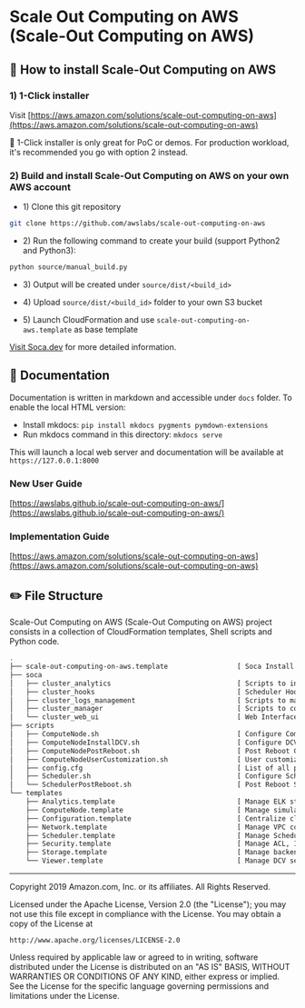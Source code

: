 # Scale Out Computing on AWS (Scale-Out Computing on AWS)

## :wrench: How to install Scale-Out Computing on AWS
### 1) 1-Click installer

Visit [https://aws.amazon.com/solutions/scale-out-computing-on-aws](https://aws.amazon.com/solutions/scale-out-computing-on-aws)

:rotating_light: 1-Click installer is only great for PoC or demos. For production workload, it's recommended you go with option 2 instead.

### 2) Build and install Scale-Out Computing on AWS on your own AWS account

+ 1\) Clone this git repository
```bash
git clone https://github.com/awslabs/scale-out-computing-on-aws
```
+ 2\) Run the following command to create your build (support Python2 and Python3):
```bash
python source/manual_build.py
```
+ 3\) Output will be created under `source/dist/<build_id>`

+ 4\) Upload `source/dist/<build_id>` folder to your own S3 bucket

+ 5\) Launch CloudFormation and use `scale-out-computing-on-aws.template` as base template

[Visit Soca.dev](https://doc.soca.dev/) for more detailed information.

## :book: Documentation

Documentation is written in markdown and accessible under `docs` folder. To enable the local HTML version:
+ Install mkdocs: `pip install mkdocs pygments pymdown-extensions`
+ Run mkdocs command in this directory: `mkdocs serve`

This will launch a local web server and documentation will be available at `https://127.0.0.1:8000`

### New User Guide
[https://awslabs.github.io/scale-out-computing-on-aws/](https://awslabs.github.io/scale-out-computing-on-aws/)

### Implementation Guide
[https://aws.amazon.com/solutions/scale-out-computing-on-aws](https://aws.amazon.com/solutions/scale-out-computing-on-aws)

## :pencil2: File Structure
Scale-Out Computing on AWS (Scale-Out Computing on AWS) project consists in a collection of CloudFormation templates, Shell scripts and Python code.

```bash
.
├── scale-out-computing-on-aws.template                 [ Soca Install Template ]
├── soca                           
│   ├── cluster_analytics                               [ Scripts to ingest cluster/job data into ELK ]
│   ├── cluster_hooks                                   [ Scheduler Hooks ]
│   ├── cluster_logs_management                         [ Scripts to manage cluster log rotation ]
│   ├── cluster_manager                                 [ Scripts to control Soca cluster ]
│   └── cluster_web_ui                                  [ Web Interface ]
├── scripts                                             
│   ├── ComputeNode.sh                                  [ Configure Compute Node ]
│   ├── ComputeNodeInstallDCV.sh                        [ Configure DCV Host ]
│   ├── ComputeNodePostReboot.sh                        [ Post Reboot Compute Node actions ]
│   ├── ComputeNodeUserCustomization.sh                 [ User customization ]
│   ├── config.cfg                                      [ List of all packages to install ]
│   ├── Scheduler.sh                                    [ Configure Schedule Node ]
│   └── SchedulerPostReboot.sh                          [ Post Reboot Scheduler Node actions ]
└── templates                              
    ├── Analytics.template                              [ Manage ELK stack for your cluster ]
    ├── ComputeNode.template                            [ Manage simulation nodes ]
    ├── Configuration.template                          [ Centralize cluster configuration ]
    ├── Network.template                                [ Manage VPC configuration ]
    ├── Scheduler.template                              [ Manage Scheduler host ]
    ├── Security.template                               [ Manage ACL, IAM and SGs ]
    ├── Storage.template                                [ Manage backend storage ]
    └── Viewer.template                                 [ Manage DCV sessions ]
```

***

Copyright 2019 Amazon.com, Inc. or its affiliates. All Rights Reserved.

Licensed under the Apache License, Version 2.0 (the "License");
you may not use this file except in compliance with the License.
You may obtain a copy of the License at

    http://www.apache.org/licenses/LICENSE-2.0

Unless required by applicable law or agreed to in writing, software
distributed under the License is distributed on an "AS IS" BASIS,
WITHOUT WARRANTIES OR CONDITIONS OF ANY KIND, either express or implied.
See the License for the specific language governing permissions and
limitations under the License.